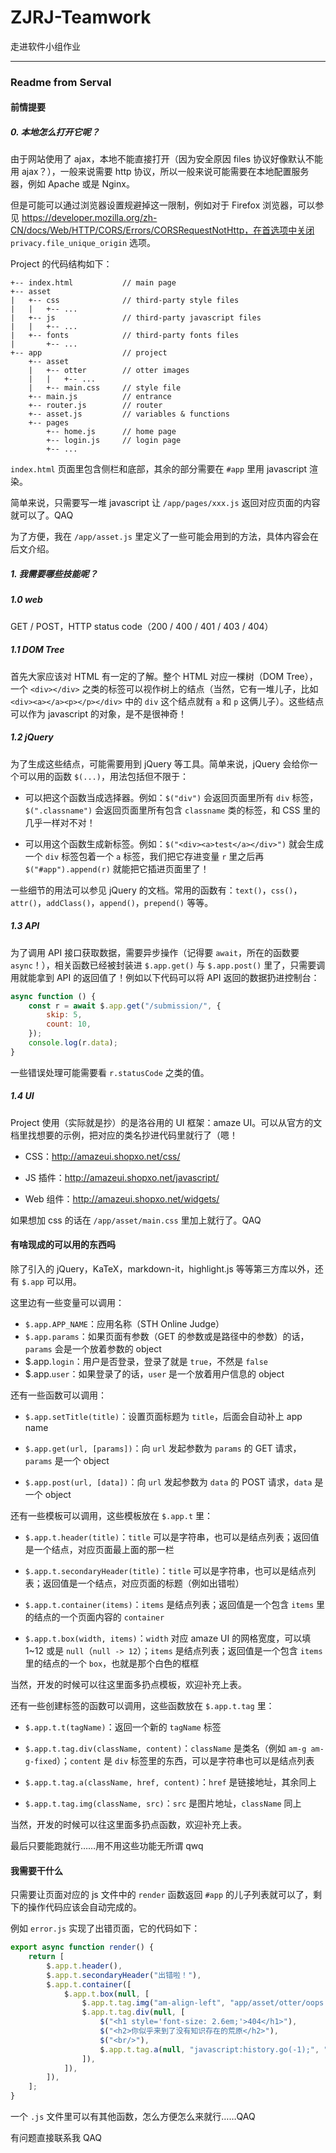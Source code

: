 # ZJRJ-Teamwork
走进软件小组作业

---

### Readme from Serval

#### 前情提要

##### 0. 本地怎么打开它呢？

由于网站使用了 ajax，本地不能直接打开（因为安全原因 files 协议好像默认不能用 ajax？），一般来说需要 http 协议，所以一般来说可能需要在本地配置服务器，例如 Apache 或是 Nginx。

但是可能可以通过浏览器设置规避掉这一限制，例如对于 Firefox 浏览器，可以参见 https://developer.mozilla.org/zh-CN/docs/Web/HTTP/CORS/Errors/CORSRequestNotHttp，在首选项中关闭 `privacy.file_unique_origin` 选项。

Project 的代码结构如下：

```
+-- index.html           // main page
+-- asset
|   +-- css              // third-party style files
|   |   +-- ...
|   +-- js               // third-party javascript files
|   |   +-- ...
|   +-- fonts            // third-party fonts files
|       +-- ...
+-- app                  // project
    +-- asset
    |   +-- otter        // otter images
    |   |   +-- ...
    |   +-- main.css     // style file
    +-- main.js          // entrance
    +-- router.js        // router
    +-- asset.js         // variables & functions
    +-- pages
        +-- home.js      // home page
        +-- login.js     // login page
        +-- ...
```

`index.html` 页面里包含侧栏和底部，其余的部分需要在 `#app` 里用 javascript 渲染。

简单来说，只需要写一堆 javascript 让 `/app/pages/xxx.js` 返回对应页面的内容就可以了。QAQ

为了方便，我在 `/app/asset.js` 里定义了一些可能会用到的方法，具体内容会在后文介绍。

##### 1. 我需要哪些技能呢？

##### 1.0 web

GET / POST，HTTP status code（200 / 400 / 401 / 403 / 404）

##### 1.1 DOM Tree

首先大家应该对 HTML 有一定的了解。整个 HTML 对应一棵树（DOM Tree），一个 `<div></div>` 之类的标签可以视作树上的结点（当然，它有一堆儿子，比如 `<div><a></a><p></p></div>` 中的 `div` 这个结点就有 `a` 和 `p` 这俩儿子）。这些结点可以作为 javascript 的对象，是不是很神奇！

##### 1.2 jQuery

为了生成这些结点，可能需要用到 jQuery 等工具。简单来说，jQuery 会给你一个可以用的函数 `$(...)`，用法包括但不限于：

+ 可以把这个函数当成选择器。例如：`$("div")` 会返回页面里所有 `div` 标签，`$(".classname")` 会返回页面里所有包含 `classname` 类的标签，和 CSS 里的几乎一样对不对！

+ 可以用这个函数生成新标签。例如：`$("<div><a>test</a></div>")` 就会生成一个 `div` 标签包着一个 `a` 标签，我们把它存进变量 `r` 里之后再 `$("#app").append(r)` 就能把它插进页面里了！

一些细节的用法可以参见 jQuery 的文档。常用的函数有：`text()`，`css()`，`attr()`，`addClass()`，`append()`，`prepend()` 等等。

##### 1.3 API

为了调用 API 接口获取数据，需要异步操作（记得要 `await`，所在的函数要 `async`！），相关函数已经被封装进 `$.app.get()` 与 `$.app.post()` 里了，只需要调用就能拿到 API 的返回值了！例如以下代码可以将 API 返回的数据扔进控制台：

```javascript
async function () {
	const r = await $.app.get("/submission/", {
		skip: 5,
		count: 10,
	});
	console.log(r.data);
}
```

一些错误处理可能需要看 `r.statusCode` 之类的值。

##### 1.4 UI

Project 使用（实际就是抄）的是洛谷用的 UI 框架：amaze UI。可以从官方的文档里找想要的示例，把对应的类名抄进代码里就行了（嗯！

+ CSS：http://amazeui.shopxo.net/css/

+ JS 插件：http://amazeui.shopxo.net/javascript/

+ Web 组件：http://amazeui.shopxo.net/widgets/

如果想加 css 的话在 `/app/asset/main.css` 里加上就行了。QAQ

#### 有啥现成的可以用的东西吗

除了引入的 jQuery，KaTeX，markdown-it，highlight.js 等等第三方库以外，还有 `$.app` 可以用。

这里边有一些变量可以调用：

+ `$.app.APP_NAME`：应用名称（STH Online Judge）
+ `$.app.params`：如果页面有参数（GET 的参数或是路径中的参数）的话，`params` 会是一个放着参数的 object
+ $.app.`login`：用户是否登录，登录了就是 `true`，不然是 `false`
+ $.app.`user`：如果登录了的话，`user` 是一个放着用户信息的 object

还有一些函数可以调用：

+ `$.app.setTitle(title)`：设置页面标题为 `title`，后面会自动补上 app name

+ `$.app.get(url, [params])`：向 `url` 发起参数为 `params` 的 GET 请求，`params` 是一个 object

+ `$.app.post(url, [data])`：向 `url` 发起参数为 `data` 的 POST 请求，`data` 是一个 object

还有一些模板可以调用，这些模板放在 `$.app.t` 里：

+ `$.app.t.header(title)`：`title` 可以是字符串，也可以是结点列表；返回值是一个结点，对应页面最上面的那一栏

+ `$.app.t.secondaryHeader(title)`：`title` 可以是字符串，也可以是结点列表；返回值是一个结点，对应页面的标题（例如出错啦）

+ `$.app.t.container(items)`：`items` 是结点列表；返回值是一个包含 `items` 里的结点的一个页面内容的 `container`

+ `$.app.t.box(width, items)`：`width` 对应 amaze UI 的网格宽度，可以填 1~12 或是 `null`（`null -> 12`）；`items` 是结点列表；返回值是一个包含 `items` 里的结点的一个 `box`，也就是那个白色的框框

当然，开发的时候可以往这里面多扔点模板，欢迎补充上表。

还有一些创建标签的函数可以调用，这些函数放在 `$.app.t.tag` 里：

+ `$.app.t.t(tagName)`：返回一个新的 `tagName` 标签

+ `$.app.t.tag.div(className, content)`：`className` 是类名（例如 `am-g am-g-fixed`）；`content` 是 `div` 标签里的东西，可以是字符串也可以是结点列表

+ `$.app.t.tag.a(className, href, content)`：`href` 是链接地址，其余同上

+ `$.app.t.tag.img(className, src)`：`src` 是图片地址，`className` 同上

当然，开发的时候可以往这里面多扔点函数，欢迎补充上表。

最后只要能跑就行……用不用这些功能无所谓 qwq


#### 我需要干什么

只需要让页面对应的 js 文件中的 `render` 函数返回 `#app` 的儿子列表就可以了，剩下的操作代码应该会自动完成的。

例如 `error.js` 实现了出错页面，它的代码如下：

```javascript
export async function render() {
	return [
		$.app.t.header(),
		$.app.t.secondaryHeader("出错啦！"),
		$.app.t.container([
			$.app.t.box(null, [
				$.app.t.tag.img("am-align-left", "app/asset/otter/oops.png"),
				$.app.t.tag.div(null, [
					$("<h1 style='font-size: 2.6em;'>404</h1>"),
					$("<h2>你似乎来到了没有知识存在的荒原</h2>"),
					$("<br/>"),
					$.app.t.tag.a(null, "javascript:history.go(-1);", "返回上一页"),
				]),
			]),
		]),
	];
}
```

一个 `.js` 文件里可以有其他函数，怎么方便怎么来就行……QAQ

有问题直接联系我 QAQ
